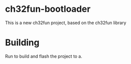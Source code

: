 # ch32fun-bootloader

This is a new ch32fun project, based on the ch32fun library

# Building

Run  to build and flash the project to a. 
